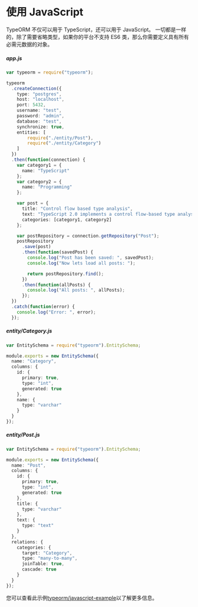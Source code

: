 # 使用 JavaScript

TypeORM 不仅可以用于 TypeScript，还可以用于 JavaScript。
一切都是一样的，除了需要省略类型，如果你的平台不支持 ES6 类，那么你需要定义具有所有必需元数据的对象。

##### app.js

```typescript
var typeorm = require("typeorm");

typeorm
  .createConnection({
    type: "postgres",
    host: "localhost",
    port: 5432,
    username: "test",
    password: "admin",
    database: "test",
    synchronize: true,
    entities: [
        require("./entity/Post"), 
        require("./entity/Category")
    ]
  })
  .then(function(connection) {
    var category1 = {
      name: "TypeScript"
    };
    var category2 = {
      name: "Programming"
    };

    var post = {
      title: "Control flow based type analysis",
      text: "TypeScript 2.0 implements a control flow-based type analysis for local variables and parameters.",
      categories: [category1, category2]
    };

    var postRepository = connection.getRepository("Post");
    postRepository
      .save(post)
      .then(function(savedPost) {
        console.log("Post has been saved: ", savedPost);
        console.log("Now lets load all posts: ");

        return postRepository.find();
      })
      .then(function(allPosts) {
        console.log("All posts: ", allPosts);
      });
  })
  .catch(function(error) {
    console.log("Error: ", error);
  });
```

##### entity/Category.js

```typescript
var EntitySchema = require("typeorm").EntitySchema;

module.exports = new EntitySchema({
  name: "Category",
  columns: {
    id: {
      primary: true,
      type: "int",
      generated: true
    },
    name: {
      type: "varchar"
    }
  }
});
```

##### entity/Post.js

```typescript
var EntitySchema = require("typeorm").EntitySchema;

module.exports = new EntitySchema({
  name: "Post",
  columns: {
    id: {
      primary: true,
      type: "int",
      generated: true
    },
    title: {
      type: "varchar"
    },
    text: {
      type: "text"
    }
  },
  relations: {
    categories: {
      target: "Category",
      type: "many-to-many",
      joinTable: true,
      cascade: true
    }
  }
});
```

您可以查看此示例[typeorm/javascript-example](https://github.com/typeorm/javascript-example)以了解更多信息。
